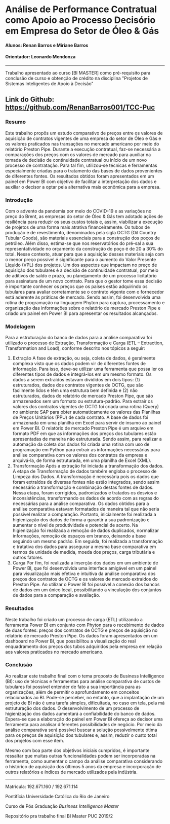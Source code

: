 # Análise de Performance Contratual como Apoio ao Processo Decisório em Empresa do Setor de Óleo & Gás

#### Alunos: Renan Barros e Miriane Barros

#### Orientador: Leonardo Mendonza
---

Trabalho apresentado ao curso [BI MASTER] como pré-requisito para conclusão de curso e obtenção de crédito na disciplina "Projetos de Sistemas Inteligentes de Apoio à Decisão"

Link do Github: https://github.com/RenanBarros001/TCC-Puc
---

### Resumo

Este trabalho propôs um estudo comparativo de preços entre os valores de aquisição de contratos vigentes de uma empresa do setor de Óleo e Gás e os valores praticados nas transações no mercado americano por meio do relatório Preston Pipe.
Durante a execução contratual, faz-se necessária a comparações dos preços com os valores de mercado para auxiliar na tomada de decisão de continuidade contratual ou início de um novo processo de contratação.
Para tal fim, utilizou-se técnicas e ferramentas especialmente criadas para o tratamento das bases de dados provenientes de diferentes fontes. Os resultados obtidos foram apresentados em um painel em Power BI com objetivo de facilitar a interpretação dos dados e auxiliar o decisor a optar pela alternativa mais econômica para a empresa.


### Introdução

Com o advento da pandemia por meio do COVID-19 e as variações no preço do Brent, as empresas do setor de Óleo & Gás tem adotado ações de resiliência para reduzir os seus custos totais e, assim, viabilizar a execução de projetos de uma forma mais atrativa financeiramente.
Os tubos de produção e de revestimento, denominados pela sigla OCTG (Oil Country Tubular Goods), são materiais essenciais para a construção dos poços de petróleo. Além disso, estima-se que nos reservatórios do pré-sal a sua representatividade no orçamento da construção do poço é de 20 a 30% do total.
Nesse contexto, atuar para que a aquisição desses materiais seja com o menor preço possível é significante para o aumento do Valor Presente Líquido (VPL) dos projetos.
Um dos aspectos que impactam no preço de aquisição dos tubulares é a decisão de continuidade contratual, por meio de aditivos de saldo e prazo, ou planejamento de um processo licitatório para assinatura de um novo contrato.
Para que o gestor tome essa decisão é importante conhecer os preços que os países estão adquirindo os tubulares para avaliar corretamente se o contrato vigente com o fornecedor está aderente às práticas de mercado.
Sendo assim, foi desenvolvida uma rotina de programação na linguagem Phyton para captura, processamento e organização das informações sobre o relatório de mercado Preston Pipe e criado um painel em Power BI para apresentar os resultados alcançados.

### Modelagem

Para a estruturação do banco de dados para a análise comparativa foi utilizado o processo de Extração, Transformação e Carga (ETL – Extraction, Transformation and Load), conforme descrito nos tópicos a seguir: 

1) Extração
A fase de extração, ou seja, coleta de dados, é geralmente complexa visto que os dados podem vir de diferentes fontes de informação. Para isso, deve-se utilizar uma ferramenta que possa ler os diferentes tipos de dados e integrá-los em um mesmo formato.
Os dados a serem extraídos estavam divididos em dois tipos: (1) estruturados, dados dos contratos vigentes de OCTG, que são facilmente lidos e têm uma estrutura bem definida e (2) não estruturados, dados do relatório de mercado Preston Pipe, que são armazenados sem um formato ou estrutura-padrão.
Para extrair os valores dos contratos vigentes de OCTG foi criada uma rotina (Query) no ambiente SAP para obter automaticamente os valores das Planilhas de Preços Unitários (PPU) de cada contrato. A base de dados foi armazenada em uma planilha em Excel para servir de insumo ao painel em Power BI.
O relatório de mercado Preston Pipe é um arquivo em formato PDF em que as informações dos preços dos tubulares estão apresentadas de maneira não estruturada. Sendo assim, para realizar a automação da coleta dos dados foi criada uma rotina com uso de programação em Python para extrair as informações necessárias para análise comparativa com os valores dos contratos da empresa e arquivá-la, de forma estruturada, em uma planilha de Excel (XML).
2) Transformação
Após a extração foi iniciada a transformação dos dados. A etapa de Transformação de dados também engloba o processo de Limpeza dos Dados. A transformação é necessária pois os dados que foram extraídos de diversas fontes não estão integrados, sendo assim necessário a transformação e combinação destas fontes de dados.
Nessa etapa, foram corrigidos, padronizados e tratados os desvios e inconsistências, transformando os dados de acordo com as regras do necessárias para a análise comparativa.
Os dados obtidos para a análise comparativa estavam formatados de maneira tal que não seria possível realizar a comparação. Portanto, inicialmente foi realizada a higienização dos dados de forma a garantir a sua padronização e aumentar o nível de produtividade e potencial de acerto. Na higienização foi realizada a remoção de dados duplicados, normalizar informações, remoção de espaços em branco, deixando a base seguindo um mesmo padrão.
Em seguida, foi realizada a transformação e tratativa dos dados para assegurar a mesma base comparativa em termos de unidade de medida, moeda dos preços, carga tributária e outros fatores.
3) Carga
Por fim, foi realizada a inserção dos dados em um ambiente de Power BI, que foi desenvolvida uma interface amigável em um painel para visualização mais efetiva e intuitiva da análise comparativa dos preços dos contratos de OCTG e os valores de mercado extraídos do Preston Pipe.
Ao utilizar o Power BI foi possível a conexão dos bancos de dados em um único local, possibilitando a vinculação dos conjuntos de dados para a comparação e avaliação.

### Resultados

Neste trabalho foi criado um processo de carga (ETL) utilizando a ferramenta Power BI em conjunto com Phyton para o recebimento de dados de duas fontes: preços dos contratos de OCTG e preços de aquisição no relatório de mercado Preston Pipe.
Os dados foram apresentados em um dashboard no Power BI, que possibilitou a visualização do real enquadramento dos preços dos tubos adquiridos pela empresa em relação aos valores praticados no mercado americano.


### Conclusão

Ao realizar este trabalho final com o tema proposto de Business Intelligence (BI): uso de técnicas e ferramentas para análise comparativa de custos de tubulares foi possível entender de fato a sua importância para as organizações, além de permitir o aprofundamento em conceitos relacionados ao BI.
Pode-se perceber, no entanto, que a implantação de um projeto de BI não é uma tarefa simples, dificultada, no caso em tela, pela má estruturação dos dados. O desenvolvimento de um processo de higienização dos dados aumentará a confiabilidade do banco de dados.
Espera-se que a elaboração do painel em Power BI ofereça ao decisor uma ferramenta para analisar diferentes possibilidades de negócio. Por meio da análise comparativa será possível buscar a solução possivelmente ótima para os preços de aquisição dos tubulares e, assim, reduzir o custo total dos projetos com esse item.

Mesmo com boa parte dos objetivos iniciais cumpridos, é importante ressaltar que muitas outras funcionalidades podem ser incorporadas na ferramenta, como aumentar o campo da análise comparativa considerando o histórico de aquisição dos últimos 5 anos da empresa e incorporação de outros relatórios e índices de mercado utilizados pela indústria.

---

Matrícula: 192.671.160 / 192.671.114

Pontifícia Universidade Católica do Rio de Janeiro

Curso de Pós Graduação *Business Intelligence Master*

Repositório pra trabalho final BI Master PUC 2019/2

